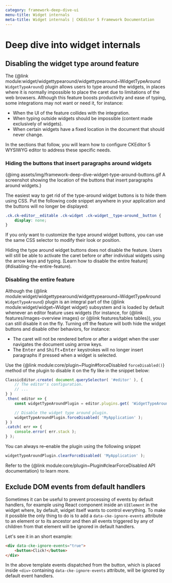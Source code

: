 ```yaml
---
category: framework-deep-dive-ui
menu-title: Widget internals
meta-title: Widget internals | CKEditor 5 Framework Documentation
---
```


# Deep dive into widget internals

## Disabling the widget type around feature

The {@link module:widget/widgettypearound/widgettypearound~WidgetTypeAround `WidgetTypeAround`} plugin allows users to type around the widgets, in places where it is normally impossible to place the caret due to limitations of the web browsers. Although this feature boosts productivity and ease of typing, some integrations may not want or need it, for instance:

* When the UI of the feature collides with the integration.
* When typing outside widgets should be impossible (content made exclusively of widgets).
* When certain widgets have a fixed location in the document that should never change.

In the sections that follow, you will learn how to configure CKEditor&nbsp;5 WYSIWYG editor to address these specific needs.

### Hiding the buttons that insert paragraphs around widgets

{@img assets/img/framework-deep-dive-widget-type-around-buttons.gif A screenshot showing the location of the buttons that insert paragraphs around widgets.}

The easiest way to get rid of the type-around widget buttons is to hide them using CSS. Put the following code snippet anywhere in your application and the buttons will no longer be displayed:

```css
.ck.ck-editor__editable .ck-widget .ck-widget__type-around__button {
	display: none;
}
```

If you only want to customize the type around widget buttons, you can use the same CSS selector to modify their look or position.

<info-box hint>
	Hiding the type around widget buttons does not disable the feature. Users will still be able to activate the caret before or after individual widgets using the arrow keys and typing. [Learn how to disable the entire feature](#disabling-the-entire-feature).
</info-box>

### Disabling the entire feature

Although the {@link module:widget/widgettypearound/widgettypearound~WidgetTypeAround `WidgetTypeAround`} plugin is an integral part of the {@link module:widget/widget~Widget widget} subsystem and is loaded by default whenever an editor feature uses widgets (for instance, for {@link features/images-overview images} or {@link features/tables tables}), you can still disable it on the fly. Turning off the feature will both hide the widget buttons and disable other behaviors, for instance:

* The caret will not be rendered before or after a widget when the user navigates the document using arrow keys.
* The <kbd>Enter</kbd> and <kbd>Shift</kbd>+<kbd>Enter</kbd> keystrokes will no longer insert paragraphs if pressed when a widget is selected.

Use the {@link module:core/plugin~Plugin#forceDisabled `forceDisabled()`} method of the plugin to disable it on the fly like in the snippet below:

```js
ClassicEditor.create( document.querySelector( '#editor' ), {
	// The editor's configuration.
	// ...
} )
.then( editor => {
	const widgetTypeAroundPlugin = editor.plugins.get( 'WidgetTypeAround' );

	// Disable the widget type around plugin.
	widgetTypeAroundPlugin.forceDisabled( 'MyApplication' );
} )
.catch( err => {
	console.error( err.stack );
} );
```

You can always re–enable the plugin using the following snippet

```js
widgetTypeAroundPlugin.clearForceDisabled( 'MyApplication' );
```

Refer to the {@link module:core/plugin~Plugin#clearForceDisabled API documentation} to learn more.

## Exclude DOM events from default handlers

Sometimes it can be useful to prevent processing of events by default handlers, for example using React component inside an `UIElement` in the widget where, by default, widget itself wants to control everything. To make it possible the only thing to do is to add a `data-cke-ignore-events` attribute to an element or to its ancestor and then all events triggered by any of children from that element will be ignored in default handlers.

Let's see it in an short example:

```html
<div data-cke-ignore-events="true">
	<button>Click!</button>
</div>
```
In the above template events dispatched from the button, which is placed inside `<div>` containing `data-cke-ignore-events` attribute, will be ignored by default event handlers.
